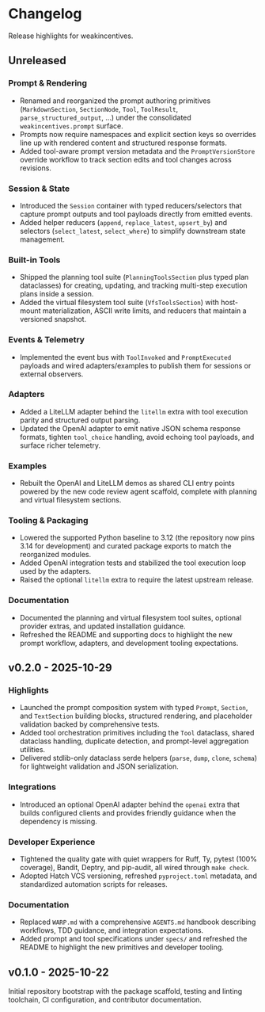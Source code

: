 # Changelog

Release highlights for weakincentives.

## Unreleased

### Prompt & Rendering

- Renamed and reorganized the prompt authoring primitives (`MarkdownSection`,
  `SectionNode`, `Tool`, `ToolResult`, `parse_structured_output`, …) under the
  consolidated `weakincentives.prompt` surface.
- Prompts now require namespaces and explicit section keys so overrides line up with
  rendered content and structured response formats.
- Added tool-aware prompt version metadata and the `PromptVersionStore` override
  workflow to track section edits and tool changes across revisions.

### Session & State

- Introduced the `Session` container with typed reducers/selectors that capture prompt
  outputs and tool payloads directly from emitted events.
- Added helper reducers (`append`, `replace_latest`, `upsert_by`) and selectors
  (`select_latest`, `select_where`) to simplify downstream state management.

### Built-in Tools

- Shipped the planning tool suite (`PlanningToolsSection` plus typed plan dataclasses)
  for creating, updating, and tracking multi-step execution plans inside a session.
- Added the virtual filesystem tool suite (`VfsToolsSection`) with host-mount
  materialization, ASCII write limits, and reducers that maintain a versioned snapshot.

### Events & Telemetry

- Implemented the event bus with `ToolInvoked` and `PromptExecuted` payloads and wired
  adapters/examples to publish them for sessions or external observers.

### Adapters

- Added a LiteLLM adapter behind the `litellm` extra with tool execution parity and
  structured output parsing.
- Updated the OpenAI adapter to emit native JSON schema response formats, tighten
  `tool_choice` handling, avoid echoing tool payloads, and surface richer telemetry.

### Examples

- Rebuilt the OpenAI and LiteLLM demos as shared CLI entry points powered by the new
  code review agent scaffold, complete with planning and virtual filesystem sections.

### Tooling & Packaging

- Lowered the supported Python baseline to 3.12 (the repository now pins 3.14 for
  development) and curated package exports to match the reorganized modules.
- Added OpenAI integration tests and stabilized the tool execution loop used by the
  adapters.
- Raised the optional `litellm` extra to require the latest upstream release.

### Documentation

- Documented the planning and virtual filesystem tool suites, optional provider extras,
  and updated installation guidance.
- Refreshed the README and supporting docs to highlight the new prompt workflow,
  adapters, and development tooling expectations.

## v0.2.0 - 2025-10-29

### Highlights

- Launched the prompt composition system with typed `Prompt`, `Section`, and `TextSection` building blocks, structured rendering, and placeholder validation backed by comprehensive tests.
- Added tool orchestration primitives including the `Tool` dataclass, shared dataclass handling, duplicate detection, and prompt-level aggregation utilities.
- Delivered stdlib-only dataclass serde helpers (`parse`, `dump`, `clone`, `schema`) for lightweight validation and JSON serialization.

### Integrations

- Introduced an optional OpenAI adapter behind the `openai` extra that builds configured clients and provides friendly guidance when the dependency is missing.

### Developer Experience

- Tightened the quality gate with quiet wrappers for Ruff, Ty, pytest (100% coverage), Bandit, Deptry, and pip-audit, all wired through `make check`.
- Adopted Hatch VCS versioning, refreshed `pyproject.toml` metadata, and standardized automation scripts for releases.

### Documentation

- Replaced `WARP.md` with a comprehensive `AGENTS.md` handbook describing workflows, TDD guidance, and integration expectations.
- Added prompt and tool specifications under `specs/` and refreshed the README to highlight the new primitives and developer tooling.

## v0.1.0 - 2025-10-22

Initial repository bootstrap with the package scaffold, testing and linting toolchain, CI configuration, and contributor documentation.
